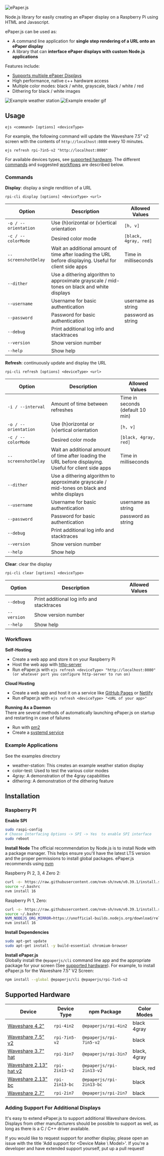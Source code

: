 ![ePaper.js](images/logo.svg)

Node.js library for easily creating an ePaper display on a Raspberry Pi using HTML and Javascript.

ePaper.js can be used as:

-   A command line application for **single step rendering of a URL onto an ePaper display**
-   A library that can **interface ePaper displays with custom Node.js applications**

Features include:

-   [Supports multiple ePaper Displays](#supported-hardware)
-   High performance, native c++ hardware access
-   Multiple color modes: black / white, grayscale, black / white / red
-   Dithering for black / white images

![Example weather station](images/weather.jpg)
![Example ereader gif](images/ereader.gif)

## Usage

```
ejs <command> [options] <deviceType>
```

For example, the following command will update the Waveshare 7.5" v2 screen with the contents of `http://localhost:8080` every 10 minutes.

```
ejs refresh rpi-7in5-v2 "http://localhost:8080"
```

For available devices types, see [supported hardware](#supported-hardware). The different [commands](#commands) and suggested [workflows](#workflows) are described below.

### Commands

**Display**: display a single rendition of a URL

```
rpi-cli display [options] <deviceType> <url>
```

| Option               | Description                                                                                            | Allowed Values        |
| -------------------- | ------------------------------------------------------------------------------------------------------ | --------------------- |
| `-o / --orientation` | Use (h)orizontal or (v)ertical orientation                                                             | `[h, v]`              |
| `-c / --colorMode`   | Desired color mode                                                                                     | `[black, 4gray, red]` |
| `--screenshotDelay`  | Wait an additional amount of time after loading the URL before displaying. Useful for client side apps | Time in milliseconds  |
| `--dither`           | Use a dithering algorithm to approximate grayscale / mid-tones on black and white displays             |                       |
| `--username`         | Username for basic authentication                                                                      | username as string    |
| `--password`         | Password for basic authentication                                                                      | password as string    |
| `--debug`            | Print additional log info and stacktraces                                                              |                       |
| `--version`          | Show version number                                                                                    |                       |
| `--help`             | Show help                                                                                              |                       |

**Refresh**: continuously update and display the URL

```
rpi-cli refresh [options] <deviceType> <url>
```

| Option               | Description                                                                                            | Allowed Values                   |
| -------------------- | ------------------------------------------------------------------------------------------------------ | -------------------------------- |
| `-i / --interval`    | Amount of time between refreshes                                                                       | Time in seconds (default 10 min) |
| `-o / --orientation` | Use (h)orizontal or (v)ertical orientation                                                             | `[h, v]`                         |
| `-c / --colorMode`   | Desired color mode                                                                                     | `[black, 4gray, red]`            |
| `--screenshotDelay`  | Wait an additional amount of time after loading the URL before displaying. Useful for client side apps | Time in milliseconds             |
| `--dither`           | Use a dithering algorithm to approximate grayscale / mid-tones on black and white displays             |                                  |
| `--username`         | Username for basic authentication                                                                      | username as string               |
| `--password`         | Password for basic authentication                                                                      | password as string               |
| `--debug`            | Print additional log info and stacktraces                                                              |                                  |
| `--version`          | Show version number                                                                                    |                                  |
| `--help`             | Show help                                                                                              |                                  |

**Clear**: clear the display

```
rpi-cli clear [options] <deviceType>
```

| Option      | Description                               | Allowed Values |
| ----------- | ----------------------------------------- | -------------- |
| `--debug`   | Print additional log info and stacktraces |                |
| `--version` | Show version number                       |                |
| `--help`    | Show help                                 |                |

### Workflows

**Self-Hosting**

-   Create a web app and store it on your Raspberry Pi
-   Host the web app with [http-server](https://www.npmjs.com/package/http-server)
-   Run ePaper.js with `ejs refresh <deviceType> "http://localhost:8080" (or whatever port you configure http-server to run on)`

**Cloud Hosting**

-   Create a web app and host it on a service like [GitHub Pages](https://pages.github.com/) or [Netlify](https://www.netlify.com/)
-   Run ePaper.js with `ejs refresh <deviceType> "<URL of your app>"`

**Running As a Daemon** \
There are several methods of automatically launching ePaper.js on startup and restarting in case of failures

-   Run with [pm2](https://pm2.keymetrics.io/)
-   Create a [systemd service](https://blog.r0b.io/post/running-node-js-as-a-systemd-service/)

### Example Applications

See the examples directory

-   weather-station: This creates an example weather station display
-   color-test: Used to test the various color modes
-   4gray: A demonstration of the 4gray capabilities
-   dithering: A demonstration of the dithering feature

## Installation

### Raspberry PI

**Enable SPI**

```bash
sudo raspi-config
# Choose Interfacing Options -> SPI -> Yes  to enable SPI interface
sudo reboot
```

**Install Node**
The official recommendation by Node.js is to install Node with a package manager. This helps ensure you'll have the latest LTS version and the proper permissions to install global packages. ePaper.js recommends using [nvm](https://github.com/nvm-sh/nvm)

Raspberry Pi 2, 3, 4 Zero 2:

```bash
curl -o- https://raw.githubusercontent.com/nvm-sh/nvm/v0.39.1/install.sh | bash
source ~/.bashrc
nvm install 16
```

Raspberry Pi 1, Zero:

```bash
curl -o- https://raw.githubusercontent.com/nvm-sh/nvm/v0.39.1/install.sh | bash
source ~/.bashrc
NVM_NODEJS_ORG_MIRROR=https://unofficial-builds.nodejs.org/download/release
nvm install 16
```

**Install Dependencies**

```bash
sudo apt-get update
sudo apt-get install -y build-essential chromium-browser
```

**Install ePaper.js** \
Globally install the `@epaperjs/cli` command line app and the appropriate package for your screen (See [supported hardware](#supported-hardware)).
For example, to install ePaper.js for the Waveshare 7.5" V2 Screen:

```bash
npm install --global @epaperjs/cli @epaperjs/rpi-7in5-v2
```

## Supported Hardware

| Device                                                                          | Device Type    | npm Package              | Color Modes  |
| ------------------------------------------------------------------------------- | -------------- | ------------------------ | ------------ |
| [Waveshare 4.2"](https://www.waveshare.com/4.2inch-e-Paper.htm)                 | `rpi-4in2`     | `@epaperjs/rpi-4in2`     | black 4gray  |
| [Waveshare 7.5" v2](https://www.waveshare.com/7.5inch-e-Paper.htm)              | `rpi-7in5-v2`  | `@epaperjs/rpi-7in5-v2`  | black        |
| [Waveshare 3.7" hat](https://www.waveshare.com/3.7inch-e-paper-hat.htm)         | `rpi-3in7`     | `@epaperjs/rpi-3in7`     | black, 4gray |
| [Waveshare 2.13" hat v2](https://www.waveshare.com/wiki/2.13inch_e-Paper_HAT)   | `rpi-2in13-v2` | `@epaperjs/rpi-2in13-v2` | black, red   |
| [Waveshare 2.13" bc](<https://www.waveshare.com/wiki/2.13inch_e-Paper_HAT_(B)>) | `rpi-2in13-bc` | `@epaperjs/rpi-2in13-bc` | black        |
| [Waveshare 2.7"](https://www.waveshare.com/wiki/2.7inch_e-Paper_HAT)            | `rpi-2in7`     | `@epaperjs/rpi-2in7`     | black        |

### Adding Support For Additional Displays

It's easy to extend ePaper.js to support additional Waveshare devices. Displays from other manufacturers should be possible to support as well, as long as there is a C / C++ driver available.

If you would like to request support for another display, please open an issue with the title 'Add support for <Device Make \ Model>'. If you're a developer and have extended support yourself, put up a pull request!
